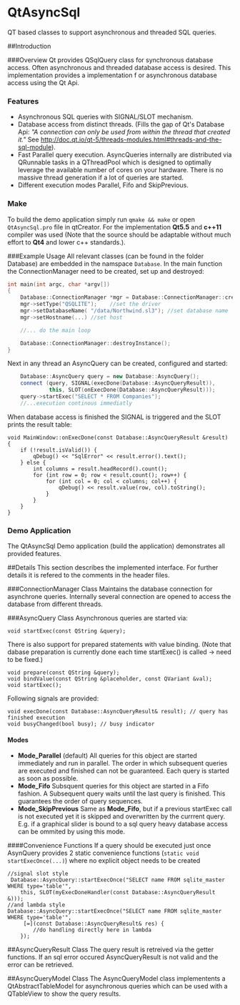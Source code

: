 # QtAsyncSql
QT based classes to support asynchronous and threaded SQL queries.
 
##Introduction

###Overview
Qt provides QSqlQuery class for synchronous database access. Often asynchronous and threaded database access is desired. This implementation provides a implementation f or asynchronous database access using the Qt Api.

### Features 
* Asynchronous SQL queries with SIGNAL/SLOT mechanism.
* Database access from distinct threads. 
(Fills the gap of Qt's Database Api: *"A connection can only be used from within the thread that created it."* See http://doc.qt.io/qt-5/threads-modules.html#threads-and-the-sql-module).
* Fast Parallel query execution. 
AsyncQueries internally are distributed via QRunnable tasks in a QThreadPool which is designed to optimally leverage the available number of cores on your hardware. There is no massive thread generation if a lot of queries are started.
* Different execution modes Parallel, Fifo and SkipPrevious.

### Make
To build the demo application simply run  `qmake && make` or open `QtAsyncSql.pro` file in qtCreator. 
For the implementation **Qt5.5** and **c++11** compiler was used (Note that the source should be adaptable without much effort to **Qt4**  and lower c++ standards.). 


###Example Usage
All relevant classes (can be found in the folder Database) are embedded in the namspace `Database`. In the main function the ConnectionManager need to be created, set up and destroyed:
```cpp
int main(int argc, char *argv[])
{
	Database::ConnectionManager *mgr = Database::ConnectionManager::createInstance();
	mgr->setType("QSQLITE");	//set the driver
	mgr->setDatabaseName( "/data/Northwind.sl3"); //set database name
	mgr->setHostname(...) //set host

	//... do the main loop

	Database::ConnectionManager::destroyInstance();
}
```
Next in any thread an AsyncQuery can be created, configured and started:
```cpp
	Database::AsyncQuery query = new Database::AsyncQuery();
	connect (query, SIGNAL(execDone(Database::AsyncQueryResult)),
			 this, SLOT(onExecDone(Database::AsyncQueryResult)));
	query->startExec("SELECT * FROM Companies");
	//...execution continous immediatly
```

When database access is finished the SIGNAL is triggered and the SLOT prints the result table:

```
void MainWindow::onExecDone(const Database::AsyncQueryResult &result)
{
	if (!result.isValid()) {
		qDebug() << "SqlError" << result.error().text();
	} else {
		int columns = result.headRecord().count();
		for (int row = 0; row < result.count(); row++) {
			for (int col = 0; col < columns; col++) {
				qDebug() << result.value(row, col).toString();
			}
		}
	}
}
```
### Demo Application
The QtAsyncSql Demo application (build the application) demonstrates all provided features.

##Details
This section describes the implemented interface. For further details it is refered to the comments in the header files.

###ConnectionManager Class
Maintains the database connection for asynchrone queries. Internally several connection are opened to access the database from different threads.

###AsyncQuery Class
Asynchronous queries are started via:
```
void startExec(const QString &query);
```
 There is also support for prepared statements with value binding.  (Note that dabase preparation is currently done each time startExec() is called -> need to be fixed.)
```
void prepare(const QString &query);
void bindValue(const QString &placeholder, const QVariant &val);
void startExec();
```
Following signals are provided:
```
void execDone(const Database::AsyncQueryResult& result); // query has finished execution
void busyChanged(bool busy); // busy indicator
```

#### Modes
* **Mode_Parallel** (default)
 All queries for this object are started immediately and run in parallel. The order in which subsequent queries are executed and finished can not be guaranteed. Each query is started as soon as possible. 
* **Mode_Fifo**
Subsquent queries for this object are started in a Fifo fashion. A Subsequent query waits until the last query is finished. This guarantees the order of query sequences. 
* **Mode_SkipPrevious**
 Same as **Mode_Fifo**, but if a previous startExec call is not executed yet it is skipped and overwritten by the currrent query. E.g. if a graphical slider is bound to a sql query heavy database access can be ommited by using this mode.

####Convenience Functions
If a query should be executed just once AsynQuery provides 2 static convenience functions (`static void startExecOnce(...)`) where no explicit object needs to be created
```
//signal slot style
 Database::AsyncQuery::startExecOnce("SELECT name FROM sqlite_master WHERE type='table'",
	this, SLOT(myExecDoneHandler(const Database::AsyncQueryResult &)));
//and lambda style
Database::AsyncQuery::startExecOnce("SELECT name FROM sqlite_master WHERE type='table'",
	 [=](const Database::AsyncQueryResult& res) {
		//do handling directly here in lambda
	});
```


##AsyncQueryResult Class
The query result is retreived via the getter functions. If an sql error occured AsyncQueryResult is not valid and the error can be retrieved.

##AsyncQueryModel Class
The AsyncQueryModel class implementents a QtAbstractTableModel for asynchronous queries which can be used with a QTableView to show the query results.
